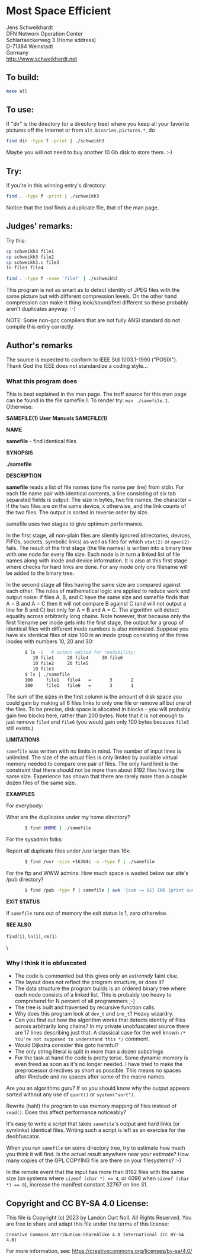 # Most Space Efficient

Jens Schweikhardt\
DFN Network Operation Center\
Schlartaeckerweg 3 (Home address)\
D-71384 Weinstadt\
Germany\
<http://www.schweikhardt.net>

## To build:

```sh
make all
```

## To use:

If "dir" is the directory (or a directory tree) where you keep
all your favorite pictures off the Internet or from
`alt.binaries.pictures.*`, do

```sh
find dir -type f -print | ./schweikh3
```

Maybe you will not need to buy another 10 Gb disk to store them.  :-)

## Try:

If you're in this winning entry's directory:

```sh
find . -type f -print | ./schweikh3
```

Notice that the tool finds a duplicate file, that of the man page.


## Judges' remarks:


Try this:

```sh
cp schweikh3 file1
cp schweikh3 file2
cp schweikh3.c file3
ln file3 file4

find . -type f -name 'file?' | ./schweikh3
```

This program is not as smart as to detect identity of JPEG files with the same
picture but with different compression levels. On the other hand compression can
make it thing look/sound/feel different so these probably aren't duplicates
anyway. :-)

NOTE: Some non-gcc compilers that are not fully ANSI standard do not compile
this entry correctly.

## Author's remarks

The source is expected to conform to IEEE Std 1003.1-1990 ("POSIX").
Thank God the IEEE does not standardize a coding style...

###    What this program does

This is best explained in the man page. The troff source for this
man page can be found in the file samefile.1. To render try: `man
./samefile.1`. Otherwise:


**SAMEFILE(1)                User Manuals               SAMEFILE(1)**


**NAME**

   **samefile** - find identical files

**SYNOPSIS**

   **./samefile**

**DESCRIPTION**

**samefile**  reads  a  list  of file names (one file name per
line) from stdin.  For each file name pair with  identical
contents, a line consisting of six tab separated fields is
output: The size in bytes, two file names,  the  character
`=`  if the two files are on the same device, `X` otherwise,
and the link counts of the two files.  The  output
is sorted in reverse order by size.

samefile uses two stages to give optimum performance.

In  the  first  stage,  all  non-plain  files are silently
ignored (directories, devices,  FIFOs,  sockets,  symbolic
links)  as  well  as  files  for  which `stat(2)` or `open(2)`
fails.  The result of the first stage (the file names)  is
written  into  a  binary tree with one node for every file
size. Each node is in turn a linked  list  of  file  names
along  with  inode  and device information.  It is also at
this first stage where checks for  hard  links  are  done.
For  any  inode  only  one  filename  will be added to the
binary tree.

In the second stage all files having  the  same  size  are
compared  against  each  other.  The rules of mathematical
logic are applied to reduce  work  and  output  noise:  if
files  A,  B,  and C have the same size and samefile finds
that A = B and A = C then it will not compare B against  C
(and  will not output a line for B and C) but only for A =
B and A = C. The algorithm  will  detect  equality  across
arbitrarily  long chains.  Note however, that because only
the first filename per inode gets into  the  first  stage,
the  output  for a group of identical files with different
inode numbers is also  minimized.  Suppose  you  have  six
identical  files  of size 100 in an inode group consisting
of the three inodes with numbers 10, 20 and 30:

```sh
       $ ls -i   # output edited for readability:
          10 file1     20 file4     30 file6
          10 file2     20 file5
          10 file3
       $ ls | ./samefile
       100     file1   file4   =       3       2
       100     file1   file6   =       3       1
```

The sum of the sizes in the first column is the amount  of
disk  space  you could gain by making all 6 files links to
only one file or remove all but one of the  files.  To  be
precise,  disk  space  is  allocated  in blocks - you will
probably gain two blocks  here,  rather  than  200  bytes.
Note  that it is not enough to just remove `file4` and `file6`
(you  would  gain  only  100  bytes  because  `file5`  still
exists.)


**LIMITATIONS**

`samefile` was written with no limits in mind. The number of
input lines is unlimited. The size of the actual files  is
only limited by available virtual memory needed to compare
one pair of files.  The only hard limit is the  constraint
that there should not be more than about 8192 files having
the same size. Experience has shown that there are  rarely
more than a couple dozen files of the same size.

**EXAMPLES**

For everybody:

What are the duplicates under my home directory?

```sh
       $ find $HOME | ./samefile
```

For the sysadmin folks:

Report all duplicate files under /usr larger than 16k:

```sh
       $ find /usr -size +16384c -a -type f | ./samefile
```

For the ftp and WWW admins:
How much space is wasted below our site's /pub directory?

```sh
       $ find /pub -type f | samefile | awk '{sum += $1} END {print sum}'
```


**EXIT STATUS**

If  `samefile` runs out of memory the exit status is 1, zero
otherwise.

**SEE ALSO**

`find(1)`, `ln(1)`, `rm(1)`

\
### Why I think it is obfuscated

- The code is commented but this gives only an *extremely* faint clue.
- The layout does not reflect the program structure, or does it?
- The data structure the program builds is an ordered binary tree
  where each node consists of a linked list. This is probably too
  heavy to comprehend for N percent of all programmers ;-)
- The tree is built and traversed by recursive function calls.
- Why does this program look at `dev_t` and `ino_t`? Heavy wizardry.
- Can you find out how the algorithm works that detects identity
  of files across arbitrarily long chains? In my private unobfuscated
  source there are 17 lines describing just that. A classical case for
  the well known `/* You're not supposed to understand this */` comment.
- Would Dijkstra consider this goto harmful?
- The only string literal is split in more than a dozen substrings
- For the task at hand the code is pretty terse. Some dynamic memory
  is even freed as soon as it's no longer needed. I have tried to
  make the preprocessor directives as short as possible. This means
  no spaces after #include and no spaces after some of the macro
  names.

Are you an algorithms guru? If so you should know why the output
appears sorted without any use of `qsort()` or `system("sort")`.

Rewrite (hah!) the program to use memory mapping of files instead
of `read()`. Does this affect performance noticeably?

It's easy to write a script that takes `samefile`'s output and
hard links (or symlinks) identical files. Writing such a script is
left as an exercise for the deobfuscator.

When you run `samefile` on some directory tree, try to estimate
how much you think it will find. Is the actual result anywhere
near your estimate? How many copies of the GPL COPYING file
are there on your filesystems? :-)

In the remote event that the input has more than 8192 files with
the same size (on systems where `sizeof (char *) == 4`, or 4096 when
`sizeof (char *) == 8`), increase the manifest constant 32767 on line
31.

## Copyright and CC BY-SA 4.0 License:

This file is Copyright (c) 2023 by Landon Curt Noll.  All Rights Reserved.
You are free to share and adapt this file under the terms of this license:

    Creative Commons Attribution-ShareAlike 4.0 International (CC BY-SA 4.0)

For more information, see: https://creativecommons.org/licenses/by-sa/4.0/
